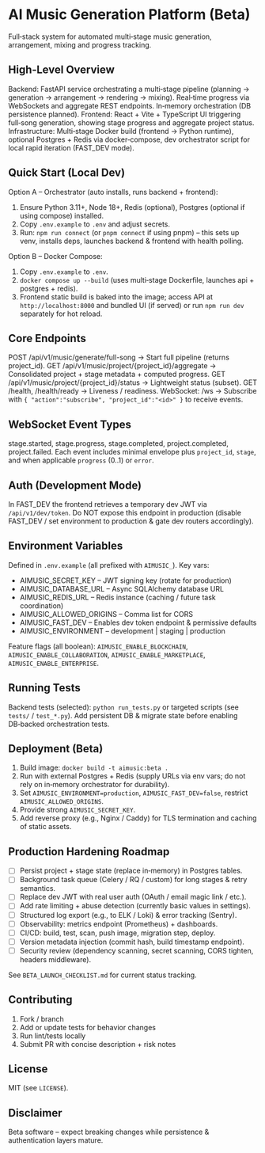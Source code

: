 # AI Music Generation Platform (Beta)

Full‑stack system for automated multi‑stage music generation, arrangement, mixing and progress tracking. 

## High‑Level Overview
Backend: FastAPI service orchestrating a multi‑stage pipeline (planning → generation → arrangement → rendering → mixing). Real‑time progress via WebSockets and aggregate REST endpoints. In‑memory orchestration (DB persistence planned).
Frontend: React + Vite + TypeScript UI triggering full‑song generation, showing stage progress and aggregate project status.
Infrastructure: Multi‑stage Docker build (frontend → Python runtime), optional Postgres + Redis via docker‑compose, dev orchestrator script for local rapid iteration (FAST_DEV mode).

## Quick Start (Local Dev)
Option A – Orchestrator (auto installs, runs backend + frontend):
1. Ensure Python 3.11+, Node 18+, Redis (optional), Postgres (optional if using compose) installed.
2. Copy `.env.example` to `.env` and adjust secrets.
3. Run: `npm run connect` (or `pnpm connect` if using pnpm) – this sets up venv, installs deps, launches backend & frontend with health polling.

Option B – Docker Compose:
1. Copy `.env.example` to `.env`.
2. `docker compose up --build` (uses multi‑stage Dockerfile, launches api + postgres + redis).
3. Frontend static build is baked into the image; access API at `http://localhost:8000` and bundled UI (if served) or run `npm run dev` separately for hot reload.

## Core Endpoints
POST /api/v1/music/generate/full-song → Start full pipeline (returns project_id).
GET  /api/v1/music/project/{project_id}/aggregate → Consolidated project + stage metadata + computed progress.
GET  /api/v1/music/project/{project_id}/status → Lightweight status (subset).
GET  /health, /health/ready → Liveness / readiness.
WebSocket: /ws → Subscribe with `{ "action":"subscribe", "project_id":"<id>" }` to receive events.

## WebSocket Event Types
stage.started, stage.progress, stage.completed, project.completed, project.failed.
Each event includes minimal envelope plus `project_id`, `stage`, and when applicable `progress` (0..1) or `error`.

## Auth (Development Mode)
In FAST_DEV the frontend retrieves a temporary dev JWT via `/api/v1/dev/token`. Do NOT expose this endpoint in production (disable FAST_DEV / set environment to production & gate dev routers accordingly).

## Environment Variables
Defined in `.env.example` (all prefixed with `AIMUSIC_`). Key vars:
- AIMUSIC_SECRET_KEY – JWT signing key (rotate for production)
- AIMUSIC_DATABASE_URL – Async SQLAlchemy database URL
- AIMUSIC_REDIS_URL – Redis instance (caching / future task coordination)
- AIMUSIC_ALLOWED_ORIGINS – Comma list for CORS
- AIMUSIC_FAST_DEV – Enables dev token endpoint & permissive defaults
- AIMUSIC_ENVIRONMENT – development | staging | production

Feature flags (all boolean): `AIMUSIC_ENABLE_BLOCKCHAIN`, `AIMUSIC_ENABLE_COLLABORATION`, `AIMUSIC_ENABLE_MARKETPLACE`, `AIMUSIC_ENABLE_ENTERPRISE`.

## Running Tests
Backend tests (selected): `python run_tests.py` or targeted scripts (see `tests/` / `test_*.py`). Add persistent DB & migrate state before enabling DB‑backed orchestration tests.

## Deployment (Beta)
1. Build image: `docker build -t aimusic:beta .`
2. Run with external Postgres + Redis (supply URLs via env vars; do not rely on in‑memory orchestrator for durability).
3. Set `AIMUSIC_ENVIRONMENT=production`, `AIMUSIC_FAST_DEV=false`, restrict `AIMUSIC_ALLOWED_ORIGINS`.
4. Provide strong `AIMUSIC_SECRET_KEY`.
5. Add reverse proxy (e.g., Nginx / Caddy) for TLS termination and caching of static assets.

## Production Hardening Roadmap
- [ ] Persist project + stage state (replace in‑memory) in Postgres tables.
- [ ] Background task queue (Celery / RQ / custom) for long stages & retry semantics.
- [ ] Replace dev JWT with real user auth (OAuth / email magic link / etc.).
- [ ] Add rate limiting + abuse detection (currently basic values in settings).
- [ ] Structured log export (e.g., to ELK / Loki) & error tracking (Sentry).
- [ ] Observability: metrics endpoint (Prometheus) + dashboards.
- [ ] CI/CD: build, test, scan, push image, migration step, deploy.
- [ ] Version metadata injection (commit hash, build timestamp endpoint).
- [ ] Security review (dependency scanning, secret scanning, CORS tighten, headers middleware).

See `BETA_LAUNCH_CHECKLIST.md` for current status tracking.

## Contributing
1. Fork / branch
2. Add or update tests for behavior changes
3. Run lint/tests locally
4. Submit PR with concise description + risk notes

## License
MIT (see `LICENSE`).

## Disclaimer
Beta software – expect breaking changes while persistence & authentication layers mature.

